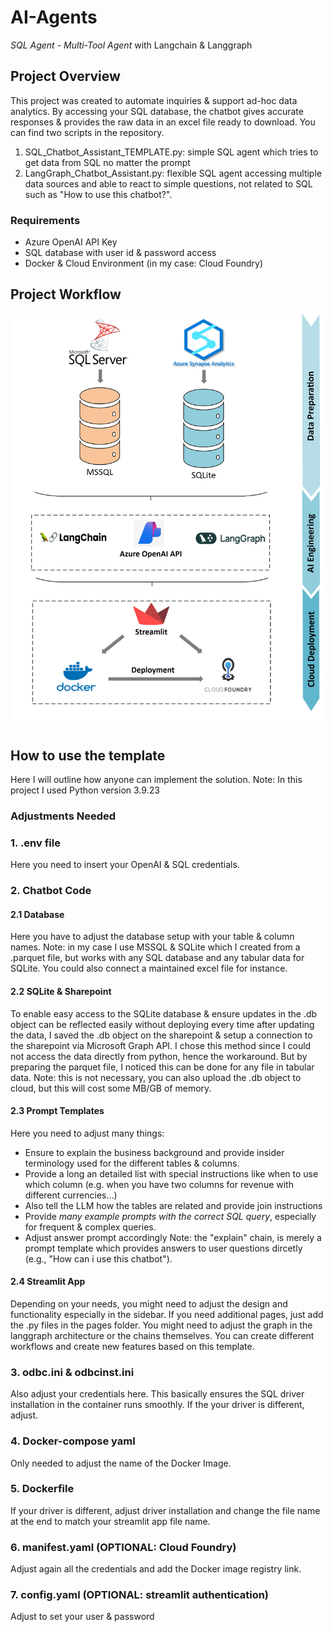 # AI-Agents
*SQL Agent - Multi-Tool Agent* with Langchain &amp; Langgraph

## Project Overview
This project was created to automate inquiries & support ad-hoc data analytics.
By accessing your SQL database, the chatbot gives accurate responses & provides the raw data in an excel file ready to download.
You can find two scripts in the repository. 
1. SQL_Chatbot_Assistant_TEMPLATE.py: simple SQL agent which tries to get data from SQL no matter the prompt
2. LangGraph_Chatbot_Assistant.py: flexible SQL agent accessing multiple data sources and able to react to simple questions, not related to SQL such as "How to use this chatbot?".

### Requirements
- Azure OpenAI API Key
- SQL database with user id & password access
- Docker & Cloud Environment (in my case: Cloud Foundry)

## Project Workflow
<img src="images/Workflow.png" alt="Workflow" width="500"/>

## How to use the template
Here I will outline how anyone can implement the solution.
Note: In this project I used Python version 3.9.23

### Adjustments Needed 

### 1. .env file
Here you need to insert your OpenAI & SQL credentials.

### 2. Chatbot Code 
#### 2.1 Database 
Here you have to adjust the database setup with your table & column names. 
Note: in my case I use MSSQL & SQLite which I created from a .parquet file, but works with any SQL database and any tabular data for SQLite. You could also connect a maintained excel file for instance. 

#### 2.2 SQLite & Sharepoint
To enable easy access to the SQLite database & ensure updates in the .db object can be reflected easily without deploying every time after updating the data, I saved the .db object on the sharepoint & setup a connection to the sharepoint via Microsoft Graph API. 
I chose this method since I could not access the data directly from python, hence the workaround. But by preparing the parquet file, I noticed this can be done for any file in tabular data.
Note: this is not necessary, you can also upload the .db object to cloud, but this will cost some MB/GB of memory.

#### 2.3 Prompt Templates
Here you need to adjust many things:
- Ensure to explain the business background and provide insider terminology used for the different tables & columns. 
- Provide a long an detailed list with special instructions like when to use which column (e.g. when you have two columns for revenue with different currencies...)
- Also tell the LLM how the tables are related and provide join instructions
- Provide *many example prompts with the correct SQL query*, especially for frequent & complex queries.
- Adjust answer prompt accordingly
Note: the "explain" chain, is merely a prompt template which provides answers to user questions dircetly (e.g., "How can i use this chatbot").

#### 2.4 Streamlit App 
Depending on your needs, you might need to adjust the design and functionality especially in the sidebar. 
If you need additional pages, just add the .py files in the pages folder. 
You might need to adjust the graph in the langgraph architecture or the chains themselves. You can create different workflows and create new features based on this template.

### 3. odbc.ini & odbcinst.ini
Also adjust your credentials here. 
This basically ensures the SQL driver installation in the container runs smoothly.
If the your driver is different, adjust.

### 4. Docker-compose yaml 
Only needed to adjust the name of the Docker Image.

### 5. Dockerfile
If your driver is different, adjust driver installation and change the file name at the end to match your streamlit app file name.

### 6. manifest.yaml (OPTIONAL: Cloud Foundry)
Adjust again all the credentials and add the Docker image registry link.

### 7. config.yaml (OPTIONAL: streamlit authentication)

Adjust to set your user & password



